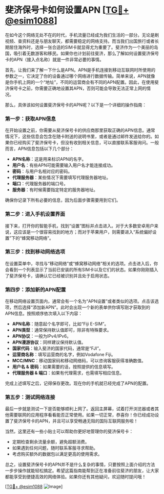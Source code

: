 # 斐济保号卡如何设置APN [[TG💪+ @esim1088](https://t.me/s/esim1088)]

在如今这个网络无处不在的时代，手机流量已经成为我们生活的一部分。无论是刷视频、查资料还是与朋友聊天，都需要稳定的网络支持。而当我们出国旅行或者长期居住海外时，选择一张合适的SIM卡就显得尤为重要了。斐济作为一个美丽的岛国，吸引着无数游客和移民。如果你也计划前往斐济，那么了解如何设置斐济保号卡的APN（接入点名称）就是一件非常必要的事情。

首先，让我们来了解一下什么是APN。APN是手机连接到移动互联网时所使用的参数之一，它决定了你的设备通过哪个网络进行数据传输。简单来说，APN就像是你手机上网的一个“地址”，不同的运营商会有不同的APN配置。因此，在使用斐济保号卡之前，你需要正确地设置其APN，否则可能会导致无法正常上网的情况。

那么，具体该如何设置斐济保号卡的APN呢？以下是一个详细的操作指南：

### 第一步：获取APN信息

在开始设置之前，你需要从斐济保号卡的供应商那里获取正确的APN信息。通常情况下，这些信息会包含在随卡附送的说明书里，或者是通过邮件发送给你的。如果你已经购买了斐济保号卡，但没有收到相关信息，可以直接联系客服询问。一般而言，APN信息包括以下几个部分：
- **APN名称**：这是用来标识APN的名字。
- **用户名**：有些APN可能需要输入用户名才能连接成功。
- **密码**：与用户名相对应的密码。
- **代理服务器**：某些情况下需要填写代理服务器地址。
- **端口**：代理服务器的端口号。
- **服务器**：有时候需要指定特定的服务器地址。

确保你记录下所有必要的信息，因为后面步骤需要用到它们。

### 第二步：进入手机设置界面

接下来，打开你的智能手机，找到“设置”图标并点击进入。对于大多数安卓用户来说，这应该是一个很容易找到的地方；而对于苹果用户，则需要进入“系统偏好设置”下的“蜂窝移动网络”。

### 第三步：找到移动网络选项

在设置菜单中，寻找与“移动网络”或“蜂窝移动网络”相关的选项。点击进入后，你会看到一个列表显示了当前已安装的所有SIM卡以及它们的状态。如果你刚刚插入了斐济保号卡，请确认它已经被识别并且处于启用状态。

### 第四步：添加新的APN配置

在移动网络设置页面内，通常会有一个名为“APN设置”或者类似的选项。点击该选项，然后选择“添加新APN”。此时会出现一个新的表单供你填写刚才获取到的APN信息。按照顺序依次填入以下内容：
- **APN名称**：随意起个名字即可，比如“Fiji E-SIM”。
- **APN类型**：通常保持默认值即可，除非有特殊要求。
- **APN协议**：一般为IPv4/IPv6。
- **APN漫游协议**：同样建议保持默认值。
- **国家代码**：输入斐济的国家代码，通常是“FJI”。
- **运营商名称**：填写运营商的名字，例如Vodafone Fiji。
- **MCC/MNC**：移动国家码和移动网络码，可以咨询客服获得准确数值。
- **用户名 & 密码**：如果需要的话，按照提供的信息填写。
- **代理服务器 & 端口**：如果有代理需求，也需填写相应信息。

完成上述填写之后，记得保存更改。现在你的手机就已经完成了APN的配置。

### 第五步：测试网络连接

最后一步就是测试一下是否能够顺利上网了。返回主屏幕，试着打开浏览器或者其他需要联网的应用程序看看能否正常使用。如果一切正常，恭喜你！你已经成功设置了斐济保号卡的APN，并且可以享受畅通无阻的国际互联网服务啦！

当然，这里还有一些小贴士可以帮助你更好地管理你的斐济保号卡：
- 定期检查剩余流量余额，避免超额消费。
- 如果遇到任何问题，随时联系客服寻求帮助。
- 考虑购买额外的数据包以满足更高的使用需求。

总之，设置斐济保号卡的APN并不是什么复杂的事情，只要按照上面介绍的方法一步步操作就能轻松搞定。希望这篇指南能帮到正在准备前往斐济的朋友，让大家都能享受到便捷高效的网络体验。如果你还有其他疑问，欢迎随时提问哦！

[[TG💪+ @esim1088](https://t.me/s/esim1088) ![Image](https://i.postimg.cc/4NQfJmqS/Snipaste-2025-05-13-00-14-12.png)]